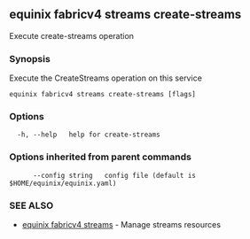 ## equinix fabricv4 streams create-streams

Execute create-streams operation

### Synopsis

Execute the CreateStreams operation on this service

```
equinix fabricv4 streams create-streams [flags]
```

### Options

```
  -h, --help   help for create-streams
```

### Options inherited from parent commands

```
      --config string   config file (default is $HOME/equinix/equinix.yaml)
```

### SEE ALSO

* [equinix fabricv4 streams](equinix_fabricv4_streams.md)	 - Manage streams resources


